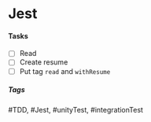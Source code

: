 # Jest

#### Tasks
- [ ] Read
- [ ] Create resume
- [ ] Put tag `read` and `withResume`

##### Tags
#TDD, #Jest, #unityTest, #integrationTest

